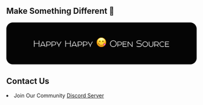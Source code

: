 <div>
    <h2>Make Something Different 🧐</h2>
  <img src="https://raw.githubusercontent.com/P4xS3-Dev/.github/main/data/githubP4S3.png">

  <h2>Contact Us</h2>
  <li>Join Our Community <a href="https://discord.gg/uEuetEY3jd">Discord Server</a></li>
</div>
